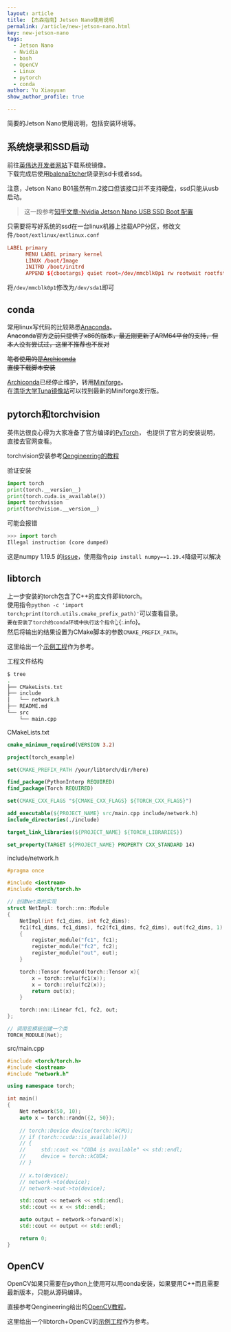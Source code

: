 ```yaml
---
layout: article
title: 【杰森指南】Jetson Nano使用说明
permalink: /article/new-jetson-nano.html
key: new-jetson-nano
tags: 
  - Jetson Nano
  - Nvidia
  - bash
  - OpenCV
  - Linux
  - pytorch
  - conda
author: Yu Xiaoyuan
show_author_profile: true

---
```


简要的Jetson Nano使用说明，包括安装环境等。

<!--more-->

## 系统烧录和SSD启动

前往[英伟达开发者网站](https://developer.nvidia.com/embedded/downloads)下载系统镜像。  
下载完成后使用[balenaEtcher](https://www.balena.io/etcher/)烧录到sd卡或者ssd。

注意，Jetson Nano B01虽然有m.2接口但该接口并不支持硬盘，ssd只能从usb启动。  
> 这一段参考[知乎文章-Nvidia Jetson Nano USB SSD Boot 配置](https://zhuanlan.zhihu.com/p/346736716)  

只需要将写好系统的ssd在一台linux机器上挂载APP分区，修改文件`/boot/extlinux/extlinux.conf`  

```conf
LABEL primary
      MENU LABEL primary kernel
      LINUX /boot/Image
      INITRD /boot/initrd
      APPEND ${cbootargs} quiet root=/dev/mmcblk0p1 rw rootwait rootfstype=ext4 console=ttyS0,115200n8 console=tty0 fbcon=map:0 net.ifnames=0
```

将`/dev/mmcblk0p1`修改为`/dev/sda1`即可

## conda

常用linux写代码的比较熟悉[Anaconda](https://www.anaconda.com/products/individual)。  
~~Anaconda官方之前只提供了x86的版本，最近刚更新了ARM64平台的支持，但本人没有尝试过，这里不推荐也不反对~~

~~笔者使用的是[Archiconda](https://github.com/Archiconda/build-tools)~~  
~~直接下载脚本安装~~  

[Archiconda](https://github.com/Archiconda/build-tools)已经停止维护，转用[Miniforge](https://github.com/conda-forge/miniforge)。  
在[清华大学Tuna镜像站](https://mirrors.tuna.tsinghua.edu.cn/github-release/conda-forge/miniforge/LatestRelease/)可以找到最新的Miniforge发行版。

## pytorch和torchvision

英伟达很良心得为大家准备了官方编译的[PyTorch](https://forums.developer.nvidia.com/t/pytorch-for-jetson-version-1-9-0-now-available/72048)，
也提供了官方的安装说明，直接去官网查看。

torchvision安装参考[Qengineering的教程](https://qengineering.eu/install-pytorch-on-jetson-nano.html)

验证安装

```python
import torch
print(torch.__version__)
print(torch.cuda.is_available())
import torchvision
print(torchvision.__version__)
```

可能会报错

```python
>>> import torch
Illegal instruction (core dumped)
```

这是numpy 1.19.5 的[issue](https://github.com/numpy/numpy/issues/18131)，使用指令`pip install numpy==1.19.4`降级可以解决

## libtorch

上一步安装的torch包含了C++的库文件即libtorch。  
使用指令`python -c 'import torch;print(torch.utils.cmake_prefix_path)'`可以查看目录。  
`要在安装了torch的conda环境中执行这个指令👆`{:.info}。  
然后将输出的结果设置为CMake脚本的参数`CMAKE_PREFIX_PATH`。  

这里给出一个[示例工程](https://github.com/yuxiaoyuan0406/JetsonInstruction/tree/main/example/libtorch)作为参考。  

工程文件结构

```bash
$ tree
.
├── CMakeLists.txt
├── include
│   └── network.h
├── README.md
└── src
    └── main.cpp
```

CMakeLists.txt

```cmake
cmake_minimum_required(VERSION 3.2)

project(torch_example)

set(CMAKE_PREFIX_PATH /your/libtorch/dir/here)

find_package(PythonInterp REQUIRED)
find_package(Torch REQUIRED)

set(CMAKE_CXX_FLAGS "${CMAKE_CXX_FLAGS} ${TORCH_CXX_FLAGS}")

add_executable(${PROJECT_NAME} src/main.cpp include/network.h)
include_directories(./include)

target_link_libraries(${PROJECT_NAME} ${TORCH_LIBRARIES})

set_property(TARGET ${PROJECT_NAME} PROPERTY CXX_STANDARD 14)
```

include/network.h

```cpp
#pragma once

#include <iostream>
#include <torch/torch.h>

// 创建Net类的实现
struct NetImpl: torch::nn::Module
{
    NetImpl(int fc1_dims, int fc2_dims):
    fc1(fc1_dims, fc1_dims), fc2(fc1_dims, fc2_dims), out(fc2_dims, 1)
    {
        register_module("fc1", fc1);
        register_module("fc2", fc2);
        register_module("out", out);
    }

    torch::Tensor forward(torch::Tensor x){
        x = torch::relu(fc1(x));
        x = torch::relu(fc2(x));
        return out(x);
    }

    torch::nn::Linear fc1, fc2, out;
};

// 调用宏模板创建一个类
TORCH_MODULE(Net);
```

src/main.cpp

```cpp
#include <torch/torch.h>
#include <iostream>
#include "network.h"

using namespace torch;

int main()
{
    Net network(50, 10);
    auto x = torch::randn({2, 50});
    
    // torch::Device device(torch::kCPU);
    // if (torch::cuda::is_available())
    // {
    //     std::cout << "CUDA is available" << std::endl;
    //     device = torch::kCUDA;
    // }
    
    // x.to(device);
    // network->to(device);
    // network->out->to(device);

    std::cout << network << std::endl;
    std::cout << x << std::endl;

    auto output = network->forward(x);
    std::cout << output << std::endl;

    return 0;
}
```

## OpenCV

OpenCV如果只需要在python上使用可以用conda安装，如果要用C++而且需要最新版本，只能从源码编译。  

直接参考Qengineering给出的[OpenCV教程](https://github.com/Qengineering/Install-OpenCV-Jetson-Nano)。

这里给出一个libtorch+OpenCV的[示例工程](https://github.com/yuxiaoyuan0406/JetsonInstruction/tree/main/example/torchcv)作为参考。

<!-- ## 其他

__todo__ -->

